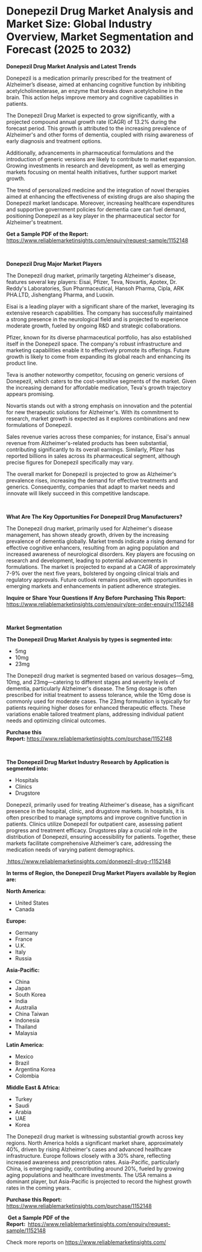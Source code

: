 <p><h1>Donepezil Drug Market Analysis and Market Size: Global Industry Overview, Market Segmentation and Forecast (2025 to 2032)</h1></p><p><strong>Donepezil Drug Market Analysis and Latest Trends</strong></p>
<p><p>Donepezil is a medication primarily prescribed for the treatment of Alzheimer’s disease, aimed at enhancing cognitive function by inhibiting acetylcholinesterase, an enzyme that breaks down acetylcholine in the brain. This action helps improve memory and cognitive capabilities in patients.</p><p>The Donepezil Drug Market is expected to grow significantly, with a projected compound annual growth rate (CAGR) of 13.2% during the forecast period. This growth is attributed to the increasing prevalence of Alzheimer's and other forms of dementia, coupled with rising awareness of early diagnosis and treatment options. </p><p>Additionally, advancements in pharmaceutical formulations and the introduction of generic versions are likely to contribute to market expansion. Growing investments in research and development, as well as emerging markets focusing on mental health initiatives, further support market growth. </p><p>The trend of personalized medicine and the integration of novel therapies aimed at enhancing the effectiveness of existing drugs are also shaping the Donepezil market landscape. Moreover, increasing healthcare expenditures and supportive government policies for dementia care can fuel demand, positioning Donepezil as a key player in the pharmaceutical sector for Alzheimer's treatment.</p></p>
<p><strong>Get a Sample PDF of the Report:&nbsp;</strong> <a href="https://www.reliablemarketinsights.com/enquiry/request-sample/1152148?utm_campaign=3008&utm_medium=2&utm_source=Github&utm_content=ia&utm_term=08032025&utm_id=donepezil-drug">https://www.reliablemarketinsights.com/enquiry/request-sample/1152148</a></p>
<p>&nbsp;</p>
<p><strong>Donepezil Drug Major Market Players</strong></p>
<p><p>The Donepezil drug market, primarily targeting Alzheimer's disease, features several key players: Eisai, Pfizer, Teva, Novartis, Apotex, Dr. Reddy's Laboratories, Sun Pharmaceutical, Hansoh Pharma, Cipla, ARK PHA.LTD, Jishengtang Pharma, and Luoxin. </p><p>Eisai is a leading player with a significant share of the market, leveraging its extensive research capabilities. The company has successfully maintained a strong presence in the neurological field and is projected to experience moderate growth, fueled by ongoing R&D and strategic collaborations.</p><p>Pfizer, known for its diverse pharmaceutical portfolio, has also established itself in the Donepezil space. The company's robust infrastructure and marketing capabilities enable it to effectively promote its offerings. Future growth is likely to come from expanding its global reach and enhancing its product line.</p><p>Teva is another noteworthy competitor, focusing on generic versions of Donepezil, which caters to the cost-sensitive segments of the market. Given the increasing demand for affordable medication, Teva's growth trajectory appears promising.</p><p>Novartis stands out with a strong emphasis on innovation and the potential for new therapeutic solutions for Alzheimer's. With its commitment to research, market growth is expected as it explores combinations and new formulations of Donepezil.</p><p>Sales revenue varies across these companies; for instance, Eisai's annual revenue from Alzheimer's-related products has been substantial, contributing significantly to its overall earnings. Similarly, Pfizer has reported billions in sales across its pharmaceutical segment, although precise figures for Donepezil specifically may vary.</p><p>The overall market for Donepezil is projected to grow as Alzheimer's prevalence rises, increasing the demand for effective treatments and generics. Consequently, companies that adapt to market needs and innovate will likely succeed in this competitive landscape.</p></p>
<p>&nbsp;</p>
<p><strong>What Are The Key Opportunities For Donepezil Drug Manufacturers?</strong></p>
<p><p>The Donepezil drug market, primarily used for Alzheimer's disease management, has shown steady growth, driven by the increasing prevalence of dementia globally. Market trends indicate a rising demand for effective cognitive enhancers, resulting from an aging population and increased awareness of neurological disorders. Key players are focusing on research and development, leading to potential advancements in formulations. The market is projected to expand at a CAGR of approximately 7-9% over the next five years, bolstered by ongoing clinical trials and regulatory approvals. Future outlook remains positive, with opportunities in emerging markets and enhancements in patient adherence strategies.</p></p>
<p><strong>Inquire or Share Your Questions If Any Before Purchasing This Report:</strong> <a href="https://www.reliablemarketinsights.com/enquiry/pre-order-enquiry/1152148?utm_campaign=3008&utm_medium=2&utm_source=Github&utm_content=ia&utm_term=08032025&utm_id=donepezil-drug">https://www.reliablemarketinsights.com/enquiry/pre-order-enquiry/1152148</a></p>
<p>&nbsp;</p>
<p><strong>Market Segmentation</strong></p>
<p><strong>The Donepezil Drug Market Analysis by types is segmented into:</strong></p>
<p><ul><li>5mg</li><li>10mg</li><li>23mg</li></ul></p>
<p><p>The Donepezil drug market is segmented based on various dosages—5mg, 10mg, and 23mg—catering to different stages and severity levels of dementia, particularly Alzheimer's disease. The 5mg dosage is often prescribed for initial treatment to assess tolerance, while the 10mg dose is commonly used for moderate cases. The 23mg formulation is typically for patients requiring higher doses for enhanced therapeutic effects. These variations enable tailored treatment plans, addressing individual patient needs and optimizing clinical outcomes.</p></p>
<p><strong>Purchase this Report:&nbsp;</strong><a href="https://www.reliablemarketinsights.com/purchase/1152148?utm_campaign=3008&utm_medium=2&utm_source=Github&utm_content=ia&utm_term=08032025&utm_id=donepezil-drug">https://www.reliablemarketinsights.com/purchase/1152148</a></p>
<p>&nbsp;</p>
<p><strong>The Donepezil Drug Market Industry Research by Application is segmented into:</strong></p>
<p><ul><li>Hospitals</li><li>Clinics</li><li>Drugstore</li></ul></p>
<p><p>Donepezil, primarily used for treating Alzheimer's disease, has a significant presence in the hospital, clinic, and drugstore markets. In hospitals, it is often prescribed to manage symptoms and improve cognitive function in patients. Clinics utilize Donepezil for outpatient care, assessing patient progress and treatment efficacy. Drugstores play a crucial role in the distribution of Donepezil, ensuring accessibility for patients. Together, these markets facilitate comprehensive Alzheimer’s care, addressing the medication needs of varying patient demographics.</p></p>
<p><a href="https://www.reliablemarketinsights.com/donepezil-drug-r1152148?utm_campaign=3008&utm_medium=2&utm_source=Github&utm_content=ia&utm_term=08032025&utm_id=donepezil-drug">&nbsp;https://www.reliablemarketinsights.com/donepezil-drug-r1152148</a></p>
<p><strong>In terms of Region, the Donepezil Drug Market Players available by Region are:</strong></p>
<p>
    <p> <strong> North America: </strong>
        <ul>
            <li>United States</li>
            <li>Canada</li>
        </ul>
        </p> 
    <p> <strong> Europe: </strong>
        <ul>
            <li>Germany</li>
            <li>France</li>
            <li>U.K.</li>
            <li>Italy</li>
            <li>Russia</li>
        </ul>
        </p> 
    <p> <strong> Asia-Pacific: </strong>
        <ul>
            <li>China</li>
            <li>Japan</li>
            <li>South Korea</li>
            <li>India</li>
            <li>Australia</li>
            <li>China Taiwan</li>
            <li>Indonesia</li>
            <li>Thailand</li>
            <li>Malaysia</li>
        </ul>
        </p> 
    <p> <strong> Latin America: </strong>
        <ul>
            <li>Mexico</li>
            <li>Brazil</li>
            <li>Argentina Korea</li>
            <li>Colombia</li>
        </ul>
        </p> 
    <p> <strong> Middle East & Africa: </strong>
        <ul>
            <li>Turkey</li>
            <li>Saudi</li>
            <li>Arabia</li>
            <li>UAE</li>
            <li>Korea</li>
        </ul>
    </p>
    </p>
<p><p>The Donepezil drug market is witnessing substantial growth across key regions. North America holds a significant market share, approximately 40%, driven by rising Alzheimer's cases and advanced healthcare infrastructure. Europe follows closely with a 30% share, reflecting increased awareness and prescription rates. Asia-Pacific, particularly China, is emerging rapidly, contributing around 20%, fueled by growing aging populations and healthcare investments. The USA remains a dominant player, but Asia-Pacific is projected to record the highest growth rates in the coming years.</p></p>
<p><strong>Purchase this Report: </strong><a href="https://www.reliablemarketinsights.com/purchase/1152148?utm_campaign=3008&utm_medium=2&utm_source=Github&utm_content=ia&utm_term=08032025&utm_id=donepezil-drug">https://www.reliablemarketinsights.com/purchase/1152148</a></p>
<p>&nbsp;<strong>Get a Sample PDF of the Report:&nbsp;&nbsp;</strong><a href="https://www.reliablemarketinsights.com/enquiry/request-sample/1152148?utm_campaign=3008&utm_medium=2&utm_source=Github&utm_content=ia&utm_term=08032025&utm_id=donepezil-drug">https://www.reliablemarketinsights.com/enquiry/request-sample/1152148</a></p>
<p><strong></strong></p>
<p>Check more reports on <a href="https://www.reliablemarketinsights.com/?utm_campaign=3008&utm_medium=2&utm_source=Github&utm_content=ia&utm_term=08032025&utm_id=donepezil-drug">https://www.reliablemarketinsights.com/</a></p>